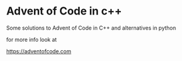 Advent of Code in c++
===============

Some solutions to Advent of Code in C++ and alternatives in python



for more info look at

https://adventofcode.com
